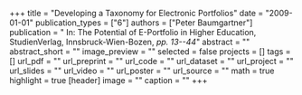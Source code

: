 +++
title = "Developing a Taxonomy for Electronic Portfolios"
date = "2009-01-01"
publication_types = ["6"]
authors = ["Peter Baumgartner"]
publication = " In: The Potential of E-Portfolio in Higher Education, StudienVerlag, Innsbruck-Wien-Bozen, _pp. 13--44_"
abstract = ""
abstract_short = ""
image_preview = ""
selected = false
projects = []
tags = []
url_pdf = ""
url_preprint = ""
url_code = ""
url_dataset = ""
url_project = ""
url_slides = ""
url_video = ""
url_poster = ""
url_source = ""
math = true
highlight = true
[header]
image = ""
caption = ""
+++
